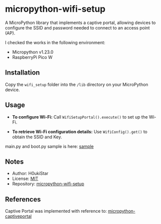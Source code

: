 # micropython-wifi-setup
A MicroPython library that implements a captive portal, allowing devices to configure the SSID and password needed to connect to an access point (AP).

I checked the works in the following environment:
- Micropython v1.23.0
- RaspberryPi Pico W

## Installation

Copy the `wifi_setup` folder into the `/lib` directory on your MicroPython device.

## Usage

- **To configure Wi-Fi:**
  Call `WifiSetupPortal().execute()` to set up the Wi-Fi.

- **To retrieve Wi-Fi configuration details:**
  Use `WifiConfig().get()` to obtain the SSID and Key.

main.py and boot.py sample is here: [sample](https://github.com/H0ukiStar/micropython-wifi-setup/tree/main/sample)

## Notes

- Author: H0ukiStar
- License: [MIT](https://github.com/H0ukiStar/micropython-wifi-setup/blob/main/LICENSE)
- Repository: [micropython-wifi-setup](https://github.com/H0ukiStar/micropython-wifi-setup)

## References

Captive Portal was implemented with reference to:
[micropython-captiveportal](https://github.com/metachris/micropython-captiveportal)
